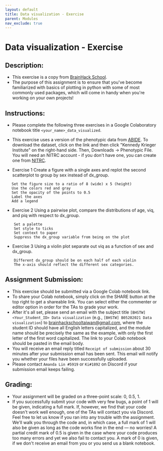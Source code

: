 ```yaml
---
layout: default
title: Data visualization - Exercise
parent: Modules
nav_exclude: true
---
```


# Data visualization - Exercise

## Description:

- This exercise is a copy from [BrainHack School](https://school.brainhackmtl.org/modules/python_visualization/).
- The purpose of this assignment is to ensure that you've become familiarized with basics of plotting in python with some of most commonly used packages, which will come in handy when you're working on your own projects!

## Instructions:

- Please complete the following three exercises in a Google Colaboratory notebook title `<your_name>_data_visualized`.
- This exercise uses a version of the phenotypic data from [ABIDE](http://fcon_1000.projects.nitrc.org/indi/abide/abide_II.html). To download the dataset, click on the link and then click "Kennedy Krieger Institute" on the right-hand side. Then, Downloads -> Phenotypic File. You will need an NITRC account - if you don't have one, you can create one from [NITRC](https://www.nitrc.org/account/register.php).

- Exercise 1 Create a figure with a single axes and replot the second scatterplot to group by sex instead of dx_group.
```
   Set the figure size to a ratio of 8 (wide) x 5 (height)
   Use the colors red and gray
   Set the opacity of the points to 0.5
   Label the axes
   Add a legend
```
- Exercise 2 Using a pairwise plot, compare the distributions of age, viq, and piq with respect to dx_group.
```
    Set a palette
    Set style to ticks
    Set context to paper
    Suppress the dx_group variable from being on the plot
```
- Exercise 3 Using a violin plot separate out viq as a function of sex and dx_group.
```
    Different dx_group should be on each half of each violin
    The x-axis should reflect the different sex categories.
```

## Assignment Submission:

- This exercise should be submitted via a Google Colab notebook link. 
- To share your Colab notebook, simply click on the SHARE button at the top right to get a shareable link. You can select either the commenter or editor option in order for the TAs to grade your work.
- After it's all set, please send an email with the subject title `[BHSTW] <Your_Student_ID> Data visualization` (e.g., `[BHSTW] B05202021 Data visualization`) to brainhackschooltaiwan@gmail.com, where the student ID should have all English letters capitalized, and the module name should be precisely the same as the example, with only the first letter of the first word capitalized. The link to your Colab notebook should be pasted in the email body.
- You will receive an email reply titled `Receipt of submission` about 30 minutes after your submission email has been sent. This email will notify you whether your files have been successfully uploaded.
- Please contact `Amanda Lin #5919` or `Ki#1892` on Discord if your submission email keeps failing.

## Grading:

- Your assignment will be graded on a three-point scale: 0, 0.5, 1. 
- If you successfully submit your code with very few bugs, a point of 1 will be given, indicating a full mark. If, however, we find that your code doesn't work well enough, one of the TAs will contact you via Discord. Feel free to let us know if you ran into any trouble with the assignment. We'll walk you through the code and, in which case, a full mark of 1 will also be given as long as the code works fine in the end — no worries! A partial credit mark of 0.5 is given in the case where your code produces too many errors and yet we also fail to contact you. A mark of 0 is given, if we don't receive an email from you or you send us a blank notebook.
